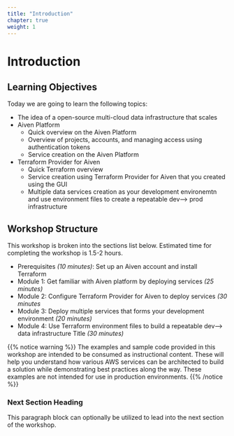 ```yaml
---
title: "Introduction"
chapter: true
weight: 1
---
```


# Introduction

## Learning Objectives <!-- MODIFY THIS SUBHEADING -->

Today we are going to learn the following topics:

- The idea of a open-source multi-cloud data infrastructure that scales
- Aiven Platform
  - Quick overview on the Aiven Platform
  - Overview of projects, accounts, and managing access using authentication tokens
  - Service creation on the Aiven Platform   
- Terraform Provider for Aiven
  - Quick Terraform overview
  - Service creation using Terraform Provider for Aiven that you created using the GUI
  - Multiple data services creation as your development environemtn and use environment files to create a repeatable dev--> prod infrastructure

## Workshop Structure <!-- MODIFY THIS SUBHEADING -->

This workshop is broken into the sections list below. Estimated time for completing the workshop is 1.5-2 hours. 

- Prerequisites *(10 minutes)*: Set up an Aiven account and install Terraform
- Module 1: Get familiar with Aiven platform by deploying services *(25 minutes)*
- Module 2: Configure Terraform Provider for Aiven to deploy services *(30 minutes* 
- Module 3: Deploy multiple services that forms your development environment *(20 minutes)* 
- Module 4: Use Terraform environment files to build a repeatable dev--> data infrastructure Title *(30 minutes)*

{{% notice warning %}}
The examples and sample code provided in this workshop are intended to be consumed as instructional content. These will help you understand how various AWS services can be architected to build a solution while demonstrating best practices along the way. These examples are not intended for use in production environments.
{{% /notice %}}

### Next Section Heading <!-- MODIFY THIS HEADING -->
This paragraph block can optionally be utilized to lead into the next section of the workshop.